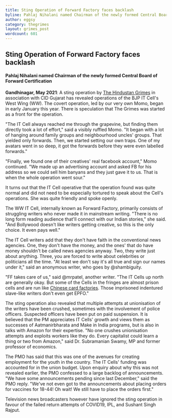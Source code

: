 ```yaml
---
title: Sting Operation of Forward Factory faces backlash
byline: Pahlaj Nihalani named Chairman of the newly formed Central Board of Forward Certification
author: eggsy
category: thegrimes
layout: grimes_post
wordcount: 601
---
```

 
## Sting Operation of Forward Factory faces backlash

#### Pahlaj Nihalani named Chairman of the newly formed Central Board of Forward Certification

**Gandhinagar, May 2021**: A sting operation by [The Hindustan Grimes](https://thegrimes.substack.com) in association with CID Gujarat has revealed operations of the BJP IT Cell's West Wing (WW). The covert operation, led by our very own Momo, began in early January this year. There is speculation that The Grimes was started as a front for the operation.

"The IT Cell always reached me through the grapevine, but finding them directly took a lot of effort," said a visibly ruffled Momo. "It began with a lot of hanging around family groups and neighbourhood uncles' groups. That yielded only forwards. Then, we started setting our own traps. One of my avatars went in so deep, it got the forwards before they were even labelled forwards."

"Finally, we found one of their creatives' real facebook account," Momo continued. "We made up an advertising account and asked FB for his address so we could sell him banyans and they just gave it to us. That is when the whole operation went sour."

It turns out that the IT Cell operative that the operation found was quite normal and did not need to be especially tortured to speak about the Cell's operations. She was quite friendly and spoke openly. 

The WW IT Cell, internally known as Forward Factory, primarily consists of struggling writers who never made it in mainstream writing. "There is no long form reading audience that'll connect with our Indian stories," she said. "And Bollywood doesn't like writers getting creative, so this is the only choice. It even pays well."

The IT Cell writers add that they don't have faith in the conventional news agencies. One, they don't have the money, and the ones' that do have money shouldn't be called news agencies anyway. Two, they write just about anything. Three, you are forced to write about celebrities or politicians all the time. "At least we don't say it's all true and sign our names under it," said an anonymous writer, who goes by @shambiguity.

"FF takes care of us," said @mrpatel, another writer. "The IT Cells up north are generally okay. But some of the Cells in the fringes are almost prison cells and are run like [Chinese card factories](https://www.bbc.com/news/uk-50883161). Those imprisoned indentured slave-like writers don't even get EPFO."

The sting operation also revealed that multiple attempts at unionisation of the writers have been crushed, sometimes with the involvement of police officers. Suspected officers have been put on paid suspension. It is believed that the PM appreciates IT Cells' growth and views them as successes of Aatmanirbharata and Make in India programs, but is also in talks with Amazon for their expertise. "No one crushes unionisation attempts and exploits workers like they do. Every capitalist could learn a thing or two from Amazon," said Dr. Subramanian Swamy, MP and former professor of economics.

The PMO has said that this was one of the avenues for creating employment for the youth in the country. The IT Cells' funding was accounted for in the union budget. Upon enquiry about why this was not revealed earlier, the PMO confessed to a large backlog of announcements. "We have some announcements pending since last December," said the PMO reply. "We've not even got to the announcements about placing orders for vaccines for 18-44! Oh wait! We still have to place the orders first."

Television news broadcasters however have ignored the sting operation in favour of the failed return attempts of COVID19, IPL, and Sushant Singh Rajput.
